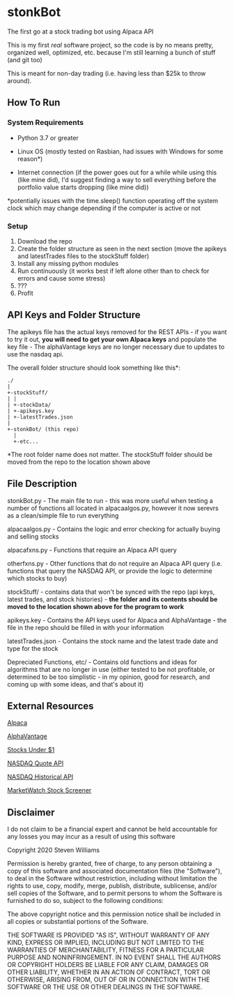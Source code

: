 # stonkBot
The first go at a stock trading bot using Alpaca API

This is my first _real_ software project, so the code is by no means pretty, organized well, optimized, etc. because I'm still learning a bunch of stuff (and git too)

This is meant for non-day trading (i.e. having less than $25k to throw around).

## How To Run
### System Requirements
- Python 3.7 or greater

- Linux OS (mostly tested on Rasbian, had issues with Windows for some reason*)

- Internet connection (if the power goes out for a while while using this (like mine did), I'd suggest finding a way to sell everything before the portfolio value starts dropping (like mine did))

*potentially issues with the time.sleep() function operating off the system clock which may change depending if the computer is active or not

### Setup
1. Download the repo
2. Create the folder structure as seen in the next section (move the apikeys and latestTrades files to the stockStuff folder)
3. Install any missing python modules
4. Run continuously (it works best if left alone other than to check for errors and cause some stress)
5. ???
6. Profit


## API Keys and Folder Structure
The apikeys file has the actual keys removed for the REST APIs - if you want to try it out, **you will need to get your own Alpaca keys** and populate the key file - The alphaVantage keys are no longer necessary due to updates to use the nasdaq api.

The overall folder structure should look something like this*:
```
./
|
+-stockStuff/
| |
| +-stockData/
| +-apikeys.key
| +-latestTrades.json
|
+-stonkBot/ (this repo)
  |
  +-etc...
```

*The root folder name does not matter. The stockStuff folder should be moved from the repo to the location shown above

## File Description
stonkBot.py - The main file to run - this was more useful when testing a number of functions all located in alpacaalgos.py, however it now serevrs as a clean/simple file to run everything

alpacaalgos.py - Contains the logic and error checking for actually buying and selling stocks

alpacafxns.py - Functions that require an Alpaca API query

otherfxns.py - Other functions that do not require an Alpaca API query (i.e. functions that query the NASDAQ API, or provide the logic to determine which stocks to buy)

stockStuff/ - contains data that won't be synced with the repo (api keys, latest trades, and stock histories) - **the folder and its contents should be moved to the location shown above for the program to work**

apikeys.key - Contains the API keys used for Alpaca and AlphaVantage - the file in the repo should be filled in with your information

latestTrades.json - Contains the stock name and the latest trade date and type for the stock

Depreciated Functions, etc/ - Contains old functions and ideas for algorithms that are no longer in use (either tested to be not profitable, or determined to be too simplistic - in my opinion, good for research, and coming up with some ideas, and that's about it)

## External Resources
[Alpaca](https://alpaca.markets/)

[AlphaVantage](https://alphavantage.com/)

[Stocks Under $1](https://stocksunder1.org/)

[NASDAQ Quote API](https://api.nasdaq.com/api/quote/MSFT/info?assetclass=stocks)

[NASDAQ Historical API](https://www.nasdaq.com/api/v1/historical/MSFT/stocks/2019-04-20/2020-04-20/)

[MarketWatch Stock Screener](https://www.marketwatch.com/tools/stockresearch/screener/)


## Disclaimer
I do not claim to be a financial expert and cannot be held accountable for any losses you may incur as a result of using this software

Copyright 2020 Steven Williams

Permission is hereby granted, free of charge, to any person obtaining a copy of this software and associated documentation files (the "Software"), to deal in the Software without restriction, including without limitation the rights to use, copy, modify, merge, publish, distribute, sublicense, and/or sell copies of the Software, and to permit persons to whom the Software is furnished to do so, subject to the following conditions:

The above copyright notice and this permission notice shall be included in all copies or substantial portions of the Software.

THE SOFTWARE IS PROVIDED "AS IS", WITHOUT WARRANTY OF ANY KIND, EXPRESS OR IMPLIED, INCLUDING BUT NOT LIMITED TO THE WARRANTIES OF MERCHANTABILITY, FITNESS FOR A PARTICULAR PURPOSE AND NONINFRINGEMENT. IN NO EVENT SHALL THE AUTHORS OR COPYRIGHT HOLDERS BE LIABLE FOR ANY CLAIM, DAMAGES OR OTHER LIABILITY, WHETHER IN AN ACTION OF CONTRACT, TORT OR OTHERWISE, ARISING FROM, OUT OF OR IN CONNECTION WITH THE SOFTWARE OR THE USE OR OTHER DEALINGS IN THE SOFTWARE.
